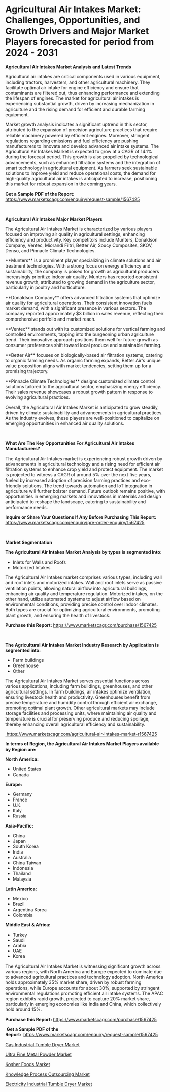 <p><h1>Agricultural Air Intakes Market: Challenges, Opportunities, and Growth Drivers and Major Market Players forecasted for period from 2024 - 2031</h1></p><p><strong>Agricultural Air Intakes Market Analysis and Latest Trends</strong></p>
<p><p>Agricultural air intakes are critical components used in various equipment, including tractors, harvesters, and other agricultural machinery. They facilitate optimal air intake for engine efficiency and ensure that contaminants are filtered out, thus enhancing performance and extending the lifespan of engines. The market for agricultural air intakes is experiencing substantial growth, driven by increasing mechanization in agriculture and the rising demand for efficient and durable farming equipment.</p><p>Market growth analysis indicates a significant uptrend in this sector, attributed to the expansion of precision agriculture practices that require reliable machinery powered by efficient engines. Moreover, stringent regulations regarding emissions and fuel efficiency are pushing manufacturers to innovate and develop advanced air intake systems. The Agricultural Air Intakes Market is expected to grow at a CAGR of 14.1% during the forecast period. This growth is also propelled by technological advancements, such as enhanced filtration systems and the integration of smart technology in agricultural equipment. As farmers seek sustainable solutions to improve yield and reduce operational costs, the demand for high-quality agricultural air intakes is anticipated to increase, positioning this market for robust expansion in the coming years.</p></p>
<p><strong>Get a Sample PDF of the Report:&nbsp;</strong> <a href="https://www.marketscagr.com/enquiry/request-sample/1567425">https://www.marketscagr.com/enquiry/request-sample/1567425</a></p>
<p>&nbsp;</p>
<p><strong>Agricultural Air Intakes Major Market Players</strong></p>
<p><p>The Agricultural Air Intakes Market is characterized by various players focused on improving air quality in agricultural settings, enhancing efficiency and productivity. Key competitors include Munters, Donaldson Company, Ventec, Miorandi Filtri, Better Air, Soucy Composites, SKOV, Denso, and Pinnacle Climate Technologies.</p><p>**Munters** is a prominent player specializing in climate solutions and air treatment technologies. With a strong focus on energy efficiency and sustainability, the company is poised for growth as agricultural producers increasingly prioritize indoor air quality. Munters has reported consistent revenue growth, attributed to growing demand in the agriculture sector, particularly in poultry and horticulture.</p><p>**Donaldson Company** offers advanced filtration systems that optimize air quality for agricultural operations. Their consistent innovation fuels market demand, with a significant presence in various sectors. The company reported approximately $3 billion in sales revenue, reflecting their comprehensive portfolio and market reach.</p><p>**Ventec** stands out with its customized solutions for vertical farming and controlled environments, tapping into the burgeoning urban agriculture trend. Their innovative approach positions them well for future growth as consumer preferences shift toward local produce and sustainable farming.</p><p>**Better Air** focuses on biologically-based air filtration systems, catering to organic farming needs. As organic farming expands, Better Air's unique value proposition aligns with market tendencies, setting them up for a promising trajectory.</p><p>**Pinnacle Climate Technologies** designs customized climate control solutions tailored to the agricultural sector, emphasizing energy efficiency. Their sales revenue showcases a robust growth pattern in response to evolving agricultural practices.</p><p>Overall, the Agricultural Air Intakes Market is anticipated to grow steadily, driven by climate sustainability and advancements in agricultural practices. As the industry evolves, these players are well-positioned to capitalize on emerging opportunities in enhanced air quality solutions.</p></p>
<p>&nbsp;</p>
<p><strong>What Are The Key Opportunities For Agricultural Air Intakes Manufacturers?</strong></p>
<p><p>The Agricultural Air Intakes market is experiencing robust growth driven by advancements in agricultural technology and a rising need for efficient air filtration systems to enhance crop yield and protect equipment. The market is projected to witness a CAGR of around 5% over the next five years, fueled by increased adoption of precision farming practices and eco-friendly solutions. The trend towards automation and IoT integration in agriculture will further bolster demand. Future outlook remains positive, with opportunities in emerging markets and innovations in materials and design anticipated to reshape the landscape, catering to sustainability and performance needs.</p></p>
<p><strong>Inquire or Share Your Questions If Any Before Purchasing This Report:</strong> <a href="https://www.marketscagr.com/enquiry/pre-order-enquiry/1567425">https://www.marketscagr.com/enquiry/pre-order-enquiry/1567425</a></p>
<p>&nbsp;</p>
<p><strong>Market Segmentation</strong></p>
<p><strong>The Agricultural Air Intakes Market Analysis by types is segmented into:</strong></p>
<p><ul><li>Inlets for Walls and Roofs</li><li>Motorized Intakes</li></ul></p>
<p><p>The Agricultural Air Intakes market comprises various types, including wall and roof inlets and motorized intakes. Wall and roof inlets serve as passive ventilation points, allowing natural airflow into agricultural buildings, enhancing air quality and temperature regulation. Motorized intakes, on the other hand, utilize automated systems to adjust airflow based on environmental conditions, providing precise control over indoor climates. Both types are crucial for optimizing agricultural environments, promoting plant growth, and ensuring the health of livestock.</p></p>
<p><strong>Purchase this Report:&nbsp;</strong><a href="https://www.marketscagr.com/purchase/1567425">https://www.marketscagr.com/purchase/1567425</a></p>
<p>&nbsp;</p>
<p><strong>The Agricultural Air Intakes Market Industry Research by Application is segmented into:</strong></p>
<p><ul><li>Farm buildings</li><li>Greenhouse</li><li>Other</li></ul></p>
<p><p>The Agricultural Air Intakes Market serves essential functions across various applications, including farm buildings, greenhouses, and other agricultural settings. In farm buildings, air intakes optimize ventilation, ensuring livestock health and productivity. Greenhouses benefit from precise temperature and humidity control through efficient air exchange, promoting optimal plant growth. Other agricultural markets may include storage facilities and processing units, where maintaining air quality and temperature is crucial for preserving produce and reducing spoilage, thereby enhancing overall agricultural efficiency and sustainability.</p></p>
<p><a href="https://www.marketscagr.com/agricultural-air-intakes-market-r1567425">&nbsp;https://www.marketscagr.com/agricultural-air-intakes-market-r1567425</a></p>
<p><strong>In terms of Region, the Agricultural Air Intakes Market Players available by Region are:</strong></p>
<p>
    <p> <strong> North America: </strong>
        <ul>
            <li>United States</li>
            <li>Canada</li>
        </ul>
        </p> 
    <p> <strong> Europe: </strong>
        <ul>
            <li>Germany</li>
            <li>France</li>
            <li>U.K.</li>
            <li>Italy</li>
            <li>Russia</li>
        </ul>
        </p> 
    <p> <strong> Asia-Pacific: </strong>
        <ul>
            <li>China</li>
            <li>Japan</li>
            <li>South Korea</li>
            <li>India</li>
            <li>Australia</li>
            <li>China Taiwan</li>
            <li>Indonesia</li>
            <li>Thailand</li>
            <li>Malaysia</li>
        </ul>
        </p> 
    <p> <strong> Latin America: </strong>
        <ul>
            <li>Mexico</li>
            <li>Brazil</li>
            <li>Argentina Korea</li>
            <li>Colombia</li>
        </ul>
        </p> 
    <p> <strong> Middle East & Africa: </strong>
        <ul>
            <li>Turkey</li>
            <li>Saudi</li>
            <li>Arabia</li>
            <li>UAE</li>
            <li>Korea</li>
        </ul>
    </p>
    </p>
<p><p>The Agricultural Air Intakes Market is witnessing significant growth across various regions, with North America and Europe expected to dominate due to advanced agricultural practices and technology adoption. North America holds approximately 35% market share, driven by robust farming operations, while Europe accounts for about 30%, supported by stringent environmental regulations promoting efficient air intake systems. The APAC region exhibits rapid growth, projected to capture 20% market share, particularly in emerging economies like India and China, which collectively hold around 15%.</p></p>
<p><strong>Purchase this Report: </strong><a href="https://www.marketscagr.com/purchase/1567425">https://www.marketscagr.com/purchase/1567425</a></p>
<p>&nbsp;<strong>Get a Sample PDF of the Report:&nbsp;&nbsp;</strong><a href="https://www.marketscagr.com/enquiry/request-sample/1567425">https://www.marketscagr.com/enquiry/request-sample/1567425</a></p>
<p><strong></strong></p>
<p><p><a href="https://medium.com/@zolotuy145/future-insights-into-the-gas-industrial-tumble-dryer-market-trends-and-regional-analysis-for-the-48ec880b29bb?postPublishedType=repub">Gas Industrial Tumble Dryer Market</a></p><p><a href="https://issuu.com/reportprime-2/docs/ultra-fine-metal-powder-market-size_1490f9004adbff">Ultra Fine Metal Powder Market</a></p><p><a href="https://www.linkedin.com/pulse/kosher-foods-market-global-trends-forecast-2024-2031-cwcke?trackingId=wj6iLMCISXK3ZKtpzu1%2Bng%3D%3D">Kosher Foods Market</a></p><p><a href="https://www.linkedin.com/pulse/knowledge-process-outsourcing-market-research-report-includes-hzhtf?trackingId=JEU85tNDSAWcedvBiNgJYg%3D%3D">Knowledge Process Outsourcing Market</a></p><p><a href="https://medium.com/@zolotuy145/electricity-industrial-tumble-dryer-market-size-growth-trends-and-industry-analysis-by-type-by-5b9e80ef2e7f">Electricity Industrial Tumble Dryer Market</a></p></p>